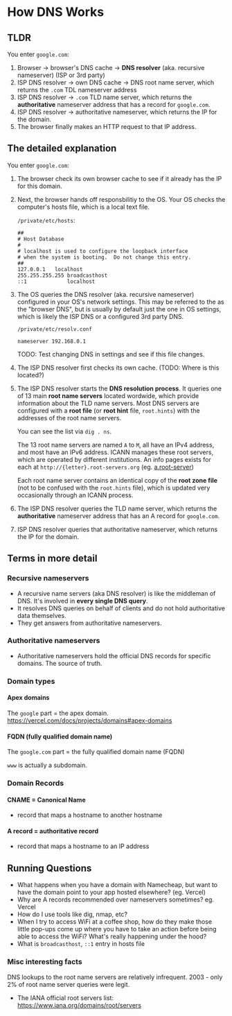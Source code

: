 # How DNS Works

## TLDR

You enter `google.com`:

1. Browser -> browser's DNS cache -> **DNS resolver** (aka. recursive nameserver) (ISP or 3rd party)
1. ISP DNS resolver -> own DNS cache -> DNS root name server, which returns the `.com` TDL nameserver address
1. ISP DNS resolver -> `.com` TLD name server, which returns the **authoritative** nameserver address that has a record for `google.com`.
1. ISP DNS resolver ->  authoritative nameserver, which returns the IP for the domain.
1. The browser finally makes an HTTP request to that IP address.

## The detailed explanation

You enter `google.com`:

1. The browser check its own browser cache to see if it already has the IP for this domain.
2. Next, the browser hands off responsbilitiy to the OS. Your OS checks the computer's hosts file, which is a local text file.

    `/private/etc/hosts`:

    ```
    ##
    # Host Database
    #
    # localhost is used to configure the loopback interface
    # when the system is booting.  Do not change this entry.
    ##
    127.0.0.1   localhost
    255.255.255.255 broadcasthost
    ::1             localhost

3. The OS queries the DNS resolver (aka. recursive nameserver) configured in your OS's network settings. This may be referred to the as the "browser DNS", but is usually by default just
the one in OS settings, which is likely the ISP DNS or a configured 3rd party DNS.

    `/private/etc/resolv.conf`
    
    ```
    nameserver 192.168.0.1
    ```

    TODO: Test changing DNS in settings and see if this file changes.

4. The ISP DNS resolver first checks its own cache. (TODO: Where is this located?)
5. The ISP DNS resolver starts the **DNS resolution process**. It queries one of 13 main **root name servers** located wordwide, which provide information about the TLD name servers.
Most DNS servers are configured with a **root file** (or **root hint** file, `root.hints`) with the addresses of the root name servers.

    You can see the list via `dig . ns`.

    The 13 root name servers are named `A` to `M`, all have an IPv4 address, and most have an IPv6 address.
    ICANN manages these root servers, which are operated by different institutions.
    An info pages exists for each at `http://{letter}.root-servers.org` (eg. [a.root-server](https://a.root-servers.org/))

    Each root name server contains an identical copy of the **root zone file** (not to be confused with the `root.hints` file), which is updated very occasionally through an ICANN process.

5. The ISP DNS resolver queries the TLD name server, which returns the **authoritative** nameserver address that has an A record for `google.com`.
6. ISP DNS resolver queries that authoritative nameserver, which returns the IP for the domain.

## Terms in more detail


### Recursive nameservers
- A recursive name servers (aka DNS resolver) is like the middleman of DNS. It's involved in **every single DNS query**.
- It resolves DNS queries on behalf of clients and do not hold authoritative data themselves.
- They get answers from authoritative nameservers.

### Authoritative nameservers
- Authoritative nameservers hold the official DNS records for specific domains. The source of truth.

### Domain types

#### Apex domains

The `google` part = the apex domain.
https://vercel.com/docs/projects/domains#apex-domains

#### FQDN (fully qualified domain name)

The `google.com` part = the fully qualified domain name (FQDN)

`www` is actually a subdomain.

### Domain Records

#### CNAME = Canonical Name

- record that maps a hostname to another hostname

#### A record = authoritative record
- record that maps a hostname to an IP address

## Running Questions

- What happens when you have a domain with Namecheap, but want to have the domain point to your app hosted elsewhere? (eg. Vercel)
- Why are A records recommended over nameservers sometimes? eg. Vercel
- How do I use tools like dig, nmap, etc?
- When I try to access WiFi at a coffee shop, how do they make those little pop-ups come up where you have to take an action before being able to access the WiFi?
What's really happening under the hood?
- What is `broadcasthost`, `::1` entry in hosts file

### Misc interesting facts

DNS lookups to the root name servers are relatively infrequent. 
2003 - only 2% of root name server queries were legit.


- The IANA official root servers list: https://www.iana.org/domains/root/servers


